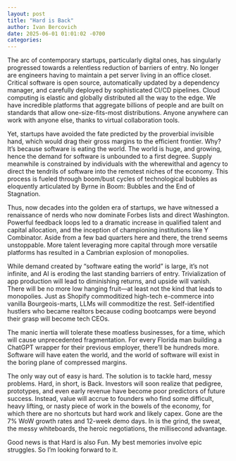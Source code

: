 ```yaml
---
layout: post
title: "Hard is Back"
author: Ivan Bercovich
date: 2025-06-01 01:01:02 -0700
categories:
---
```


The arc of contemporary startups, particularly digital ones, has singularly progressed towards a relentless reduction of barriers of entry. No longer are engineers having to maintain a pet server living in an office closet. Critical software is open source, automatically updated by a dependency manager, and carefully deployed by sophisticated CI/CD pipelines. Cloud computing is elastic and globally distributed all the way to the edge. We have incredible platforms that aggregate billions of people and are built on standards that allow one-size-fits-most distributions. Anyone anywhere can work with anyone else, thanks to virtual collaboration tools.

Yet, startups have avoided the fate predicted by the proverbial invisible hand, which would drag their gross margins to the efficient frontier. Why? It’s because software is eating the world. The world is huge, and growing, hence the demand for software is unbounded to a first degree. Supply meanwhile is constrained by individuals with the wherewithal and agency to direct the tendrils of software into the remotest niches of the economy. This process is fueled through boom/bust cycles of technological bubbles as eloquently articulated by Byrne in Boom: Bubbles and the End of Stagnation.

Thus, now decades into the golden era of startups, we have witnessed a renaissance of nerds who now dominate Forbes lists and direct Washington. Powerful feedback loops led to a dramatic increase in qualified talent and capital allocation, and the inception of championing institutions like Y Combinator. Aside from a few bad quarters here and there, the trend seems unstoppable. More talent leveraging more capital through more versatile platforms has resulted in a Cambrian explosion of monopolies.

While demand created by “software eating the world” is large, it’s not infinite, and AI is eroding the last standing barriers of entry. Trivialization of app production will lead to diminishing returns, and upside will vanish. There will be no more low hanging fruit—at least not the kind that leads to monopolies. Just as Shopify commoditized high-tech e-commerce into vanilla Bourgeois-marts, LLMs will commoditize the rest. Self-identified hustlers who became realtors because coding bootcamps were beyond their grasp will become tech CEOs.

The manic inertia will tolerate these moatless businesses, for a time, which will cause unprecedented fragmentation. For every Florida man building a ChatGPT wrapper for their previous employer, there’ll be hundreds more. Software will have eaten the world, and the world of software will exist in the boring plane of compressed margins.

The only way out of easy is hard. The solution is to tackle hard, messy problems. Hard, in short, is Back. Investors will soon realize that pedigree, prototypes, and even early revenue have become poor predictors of future success. Instead, value will accrue to founders who find some difficult, heavy lifting, or nasty piece of work in the bowels of the economy, for which there are no shortcuts but hard work and likely capex. Gone are the 7% WoW growth rates and 12-week demo days. In is the grind, the sweat, the messy whiteboards, the heroic negotiations, the millisecond advantage.

Good news is that Hard is also Fun. My best memories involve epic struggles. So I’m looking forward to it.
